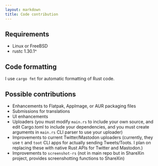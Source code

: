 ```yaml
---
layout: markdown
title: Code contribution
---
```


## Requirements

* Linux or FreeBSD
* rustc 1.30.1^

## Code formatting

I use `cargo fmt` for automatic formatting of Rust code.

## Possible contributions

* Enhancements to Flatpak, AppImage, or AUR packaging files
* Submissions for translations
* UI enhancements
* Uploaders (you must modify `main.rs` to include your own source, and edit Cargo.toml to include your dependencies, and you must create arguments in `main.rs` CLI parser to use your uploader)
* Improvements to current Twitter/Mastodon uploaders (currently, they use `t` and `toot` CLI apps for actually sending Tweets/Toots. I plan on replacing these with native Rust APIs for Twitter and Mastodon.)
* Improvements to `screenshot-rs` (not in main repo but in ShareXin project, provides screenshotting functions to ShareXin)
